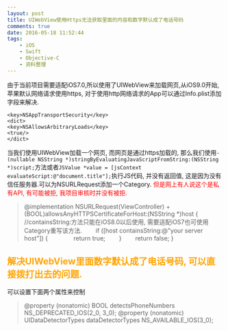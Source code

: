 ```yaml
---
layout: post
title: UIWebView使用Https无法获取里面的内容和数字默认成了电话号码
comments: true
date: 2016-05-18 11:52:44
tags:
    - iOS
    - Swift
    - Objective-C
    - 资料整理
---
```

由于当前项目需要适配iOS7.0,所以使用了UIWebView来加载网页,从iOS9.0开始, 苹果默认网络请求使用https, 对于使用http网络请求的App可以通过Info.plist添加字段来解决.

    <key>NSAppTransportSecurity</key>
    <dict>
    <key>NSAllowsArbitraryLoads</key>
    <true/>
    </dict>

当我们使用UIWebView加载一个网页, 而网页是通过https加载的, 那么我们使用`- (nullable NSString *)stringByEvaluatingJavaScriptFromString:(NSString *)script;`方法或者`JSValue *value = [jsContext evaluateScript:@"document.title"];`执行JS代码, 并没有返回值, 这是因为没有信任服务器.可以为NSURLRequest添加一个Category. <font color=red>但是网上有人说这个是私有API, 有可能被拒, 我项目审核时并没有被拒.</font>

>   @implementation NSURLRequest(ViewController)
+(BOOL)allowsAnyHTTPSCertificateForHost:(NSString *)host {
//containsString:方法只能在iOS8.0以后使用, 需要适配iOS7也可使用Category重写该方法.
&emsp;&emsp;if ([host containsString:@"your server host"]) {
&emsp;&emsp;&emsp;&emsp;return true;
&emsp;&emsp;}
&emsp;&emsp;return false;
}


## <font color=orange>解决UIWebView里面数字默认成了电话号码, 可以直接拨打出去的问题.</font>
可以设置下面两个属性来控制
>   @property (nonatomic) BOOL detectsPhoneNumbers NS_DEPRECATED_IOS(2_0, 3_0);
@property (nonatomic) UIDataDetectorTypes dataDetectorTypes NS_AVAILABLE_IOS(3_0);



